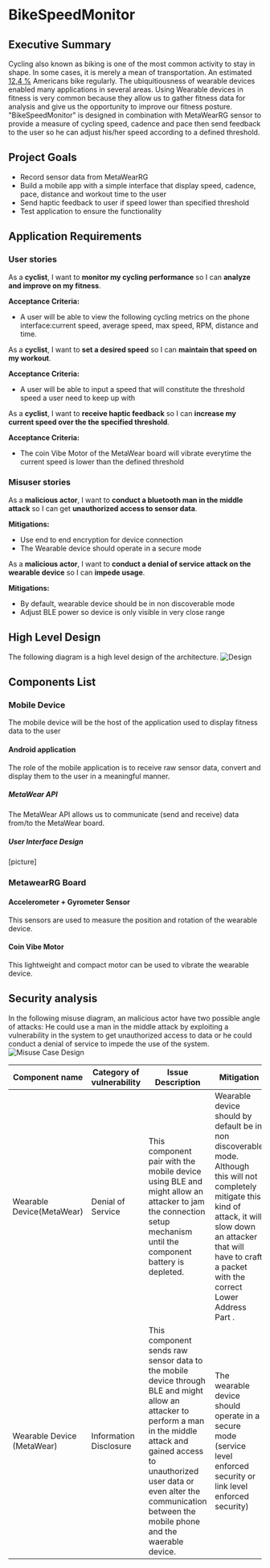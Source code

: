 # BikeSpeedMonitor

## Executive Summary
Cycling also known as biking is one of the most common activity to stay in shape. In some cases, it is  merely a mean of transportation. An estimated [12,4 %](https://www.statista.com/statistics/631280/kinds-of-sports-people-engage-in-regularly/) Americans bike regularly. The ubiquitiousness of wearable devices enabled many applications in several areas. Using Wearable devices in fitness is very common because they allow us to gather fitness data for analysis and give us the opportunity to improve our fitness posture. "BikeSpeedMonitor" is designed in combination with MetaWearRG sensor to provide a measure of cycling speed, cadence and pace then send feedback to the user so he can adjust his/her speed according to a defined threshold.

## Project Goals
*  Record sensor data from MetaWearRG
* Build a mobile app with a simple interface that display speed, cadence, pace, distance and workout time to the user
* Send haptic feedback to user if speed lower than specified threshold
* Test application to ensure the functionality

## Application Requirements

### User stories
As a **cyclist**, I want to **monitor my cycling performance** so I can **analyze and improve on  my fitness**.

**Acceptance Criteria:**
* A user will be able to view the following cycling metrics on the phone interface:current speed, average speed, max speed, RPM, distance and time.

As a **cyclist**, I want to **set a desired speed** so I can **maintain that speed on my workout**.

**Acceptance Criteria:**
* A user will be able to input a speed that will constitute the threshold speed a user need to keep up with


As a **cyclist**, I want to **receive haptic feedback** so I can **increase my current speed over the the specified threshold**.

**Acceptance Criteria:**
* The coin Vibe Motor of the MetaWear board will vibrate everytime the current speed is lower than the defined threshold



### Misuser stories
As a **malicious actor**, I want to **conduct a bluetooth man in the middle attack** so I can get **unauthorized access to sensor data**.

**Mitigations:**
* Use end to end encryption for device connection
* The Wearable device should operate in a secure mode

As a **malicious actor**, I want to **conduct a denial of service attack on the wearable device** so I can **impede usage**.

**Mitigations:**
* By default, wearable device should be in non discoverable mode
* Adjust BLE power so device is only visible in very close range



## High Level Design

The following diagram is a high level design of the architecture.
![Design](https://www.lucidchart.com/publicSegments/view/301a8ece-7d7b-48ab-95de-91e9de4ff27b/image.jpeg)

## Components List
### Mobile Device
The mobile device will be the host of the application used to display fitness data to the user

#### Android application
The role of the mobile application is to receive raw sensor data, convert and display them to the user in a meaningful manner.
##### MetaWear API
The MetaWear API allows us to communicate (send and receive) data from/to the MetaWear board.

##### User Interface Design
[picture]

### MetawearRG Board
#### Accelerometer + Gyrometer Sensor
This sensors are used to measure the position and rotation of the wearable device.
#### Coin Vibe Motor
This lightweight and compact motor can be used to vibrate the wearable device.


## Security analysis

In the following misuse diagram, an malicious actor have two possible angle of attacks: He could use a man in the middle attack  by exploiting a vulnerability in the system to get unauthorized access to data or he could conduct a denial of service to impede the use of the system.
![Misuse Case Design](https://www.lucidchart.com/publicSegments/view/752b06ba-49f0-4614-b2e0-86bc399fc74a/image.jpeg)

| Component name | Category of vulnerability | Issue Description | Mitigation |
|----------------|---------------------------|-------------------|------------|
| Wearable Device(MetaWear) | Denial of Service | This component pair with the mobile device using BLE and might allow an attacker to jam the connection setup mechanism until the component battery is depleted. | Wearable device should by default be in non discoverable mode. Although this will not completely mitigate this kind of attack, it will slow down an attacker that will have to craft a packet with the correct Lower Address Part .|
| Wearable Device (MetaWear)|Information Disclosure | This component sends raw sensor data to the mobile device through BLE and might allow an attacker to perform a man in the middle attack and gained access to unauthorized user data or even alter the communication between the mobile phone and the waerable device. | The wearable device should operate in a secure mode (service level enforced security or link level enforced security)|

